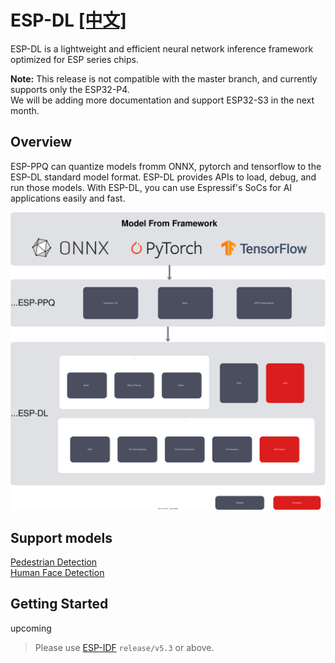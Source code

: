 # ESP-DL [[中文]](./README_cn.md)

 ESP-DL is a lightweight and efficient neural network inference framework optimized for ESP series chips. 

**Note:**
This release is not compatible with the master branch, and currently supports only the ESP32-P4.  
We will be adding more documentation and support ESP32-S3 in the next month.

## Overview
ESP-PPQ can quantize models fromm ONNX, pytorch and tensorflow to the ESP-DL standard model format. ESP-DL provides APIs to load, debug, and run those models. With ESP-DL, you can use Espressif's SoCs for AI applications easily and fast.

<p align="center">
    <img width="%" src="./docs/_static/architecture_en.drawio.svg">
</p>

## Support models

[Pedestrian Detection](./models/pedestrian_detect/)   
[Human Face Detection](./models/human_face_detect/)

## Getting Started

upcoming

> Please use [ESP-IDF](https://github.com/espressif/esp-idf) `release/v5.3` or above.